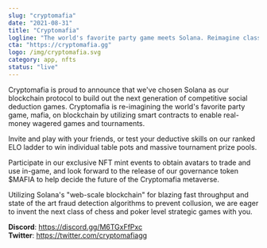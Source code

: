 ```yaml
---
slug: "cryptomafia"
date: "2021-08-31"
title: "Cryptomafia"
logline: "The world's favorite party game meets Solana. Reimagine classic mafia with real stakes games and exclusive NFT minting events."
cta: "https://cryptomafia.gg"
logo: /img/cryptomafia.svg
category: app, nfts
status: "live"
---
```


Cryptomafia is proud to announce that we've chosen Solana as our blockchain protocol to build out the next generation of competitive social deduction games. Cryptomafia is re-imagining the world's favorite party game, mafia, on blockchain by utilizing smart contracts to enable real-money wagered games and tournaments. 

Invite and play with your friends, or test your deductive skills on our ranked ELO ladder to win individual table pots and massive tournament prize pools. 

Participate in our exclusive NFT mint events to obtain avatars to trade and use in-game, and look forward to the release of our governance token $MAFIA to help decide the future of the Cryptomafia metaverse. 

Utilizing Solana's "web-scale blockchain" for blazing fast throughput and state of the art fraud detection algorithms to prevent collusion, we are eager to invent the next class of chess and poker level strategic games with you.

<b>Discord</b>: https://discord.gg/M6TGxFfPxc </br>
<b>Twitter</b>: https://twitter.com/cryptomafiagg </br>